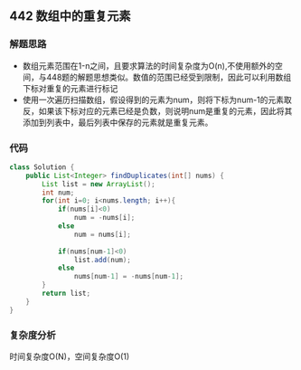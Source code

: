 ## 442 数组中的重复元素
### 解题思路
* 数组元素范围在1-n之间，且要求算法的时间复杂度为O(n),不使用额外的空间，与448题的解题思想类似。数值的范围已经受到限制，因此可以利用数组下标对重复的元素进行标记
* 使用一次遍历扫描数组，假设得到的元素为num，则将下标为num-1的元素取反，如果该下标对应的元素已经是负数，则说明num是重复的元素，因此将其添加到列表中，最后列表中保存的元素就是重复元素。
### 代码
```java
class Solution {
    public List<Integer> findDuplicates(int[] nums) {
        List list = new ArrayList();
        int num;
        for(int i=0; i<nums.length; i++){
            if(nums[i]<0)
                num = -nums[i];
            else
                num = nums[i];
                
            if(nums[num-1]<0)
                list.add(num);
            else
                nums[num-1] = -nums[num-1];
        }
        return list;
    }
}
```
### 复杂度分析
时间复杂度O(N)，空间复杂度O(1)